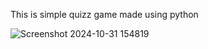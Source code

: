 This is simple quizz game made using python

![Screenshot 2024-10-31 154819](https://github.com/user-attachments/assets/8c91cd9a-c6f3-46bc-bed6-17aecb814b4c)
